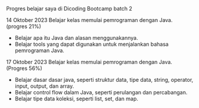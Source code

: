Progres belajar saya di Dicoding Bootcamp batch 2

14 Oktober 2023
Belajar kelas memulai pemrograman dengan Java. (progres 21%)
* Belajar apa itu Java dan alasan menggunakannya.
* Belajar tools yang dapat digunakan untuk menjalankan bahasa pemrograman Java.

17 Oktober 2023
Belajar kelas memulai pemrograman dengan Java. (Progres 56%)
* Belajar dasar dasar java, seperti struktur data, tipe data, string, operator, input, output, dan array.
* Belajar control flow dalam Java, seperti perulangan dan percabangan.
* Belajar tipe data koleksi, seperti list, set, dan map.

